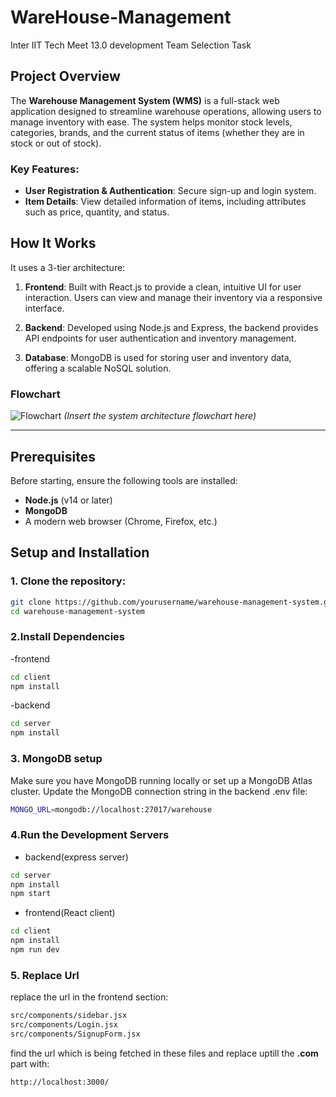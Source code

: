 # WareHouse-Management
Inter IIT Tech Meet 13.0 development Team Selection Task

## Project Overview
The **Warehouse Management System (WMS)** is a full-stack web application designed to streamline warehouse operations, allowing users to manage inventory with ease. The system helps monitor stock levels, categories, brands, and the current status of items (whether they are in stock or out of stock).

### Key Features:
- **User Registration & Authentication**: Secure sign-up and login system.
- **Item Details**: View detailed information of items, including attributes such as price, quantity, and status.


## How It Works
It uses a 3-tier architecture:
1. **Frontend**: Built with React.js to provide a clean, intuitive UI for user interaction. Users can view and manage their inventory via a responsive interface.
   
2. **Backend**: Developed using Node.js and Express, the backend provides API endpoints for user authentication and inventory management.

3. **Database**: MongoDB is used for storing user and inventory data, offering a scalable NoSQL solution.

### Flowchart
![Flowchart](#) 
*(Insert the system architecture flowchart here)*

---

## Prerequisites
Before starting, ensure the following tools are installed:
- **Node.js** (v14 or later)
- **MongoDB**
- A modern web browser (Chrome, Firefox, etc.)

## Setup and Installation

### 1. Clone the repository:
```bash
git clone https://github.com/yourusername/warehouse-management-system.git
cd warehouse-management-system
```
### 2.Install Dependencies
-frontend
```bash
cd client
npm install
```

-backend
```bash
cd server
npm install
```

### 3. MongoDB setup
Make sure you have MongoDB running locally or set up a MongoDB Atlas cluster. Update the MongoDB connection string in the backend .env file:

```bash
MONGO_URL=mongodb://localhost:27017/warehouse
```

### 4.Run the Development Servers

- backend(express server)
```bash
cd server
npm install
npm start
```

- frontend(React client)
```bash
cd client
npm install
npm run dev
```

### 5. Replace Url
replace the url in the frontend section:
```bash
src/components/sidebar.jsx
src/components/Login.jsx
src/components/SignupForm.jsx
```
find the url which is being fetched in these files and replace uptill the **.com** part with:
```bash
http://localhost:3000/
```